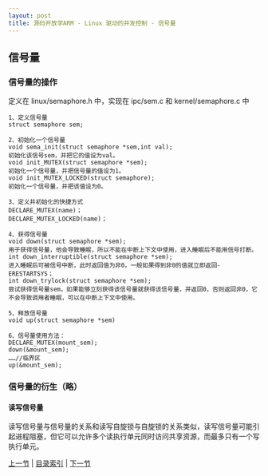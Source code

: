 ```yaml
---
layout: post
title: 源码开放学ARM - Linux 驱动的并发控制 - 信号量
---
```


## 信号量

### 信号量的操作
定义在 linux/semaphore.h 中，实现在 ipc/sem.c 和 kernel/semaphore.c 中

	1、定义信号量
	struct semaphore sem;
	
	2、初始化一个信号量
	void sema_init(struct semaphore *sem,int val);
	初始化该信号sem，并把它的值设为val。
	void init_MUTEX(struct semaphore *sem);
	初始化一个信号量，并把信号量的值设为1。
	void init_MUTEX_LOCKED(struct semaphore);
	初始化一个信号量，并把该值设为0。
	
	3、定义并初始化的快捷方式
	DECLARE_MUTEX(name)；
	DECLARE_MUTEX_LOCKED(name)；
	
	4、获得信号量
	void down(struct semaphore *sem);
	用于获得信号量，他会导致睡眠，所以不能在中断上下文中使用，进入睡眠后不能用信号打断。
	int down_interruptible(struct semaphore *sem);
	进入睡眠后可被信号中断，此时返回值为非0，一般如果得到非0的值就立即返回-ERESTARTSYS；
	int down_trylock(struct semaphore *sem);
	尝试获得信号量sem，如果能够立刻获得该信号量就获得该信号量，并返回0，否则返回非0，它不会导致调用者睡眠，可以在中断上下文中使用。
	
	5、释放信号量
	void up(struct semaphore *sem)
	
	6、信号量使用方法：
	DECLARE_MUTEX(mount_sem);
	down(&mount_sem);
	……//临界区
	up(&mount_sem);

###  信号量的衍生（略）

#### 读写信号量
读写信号量与信号量的关系和读写自旋锁与自旋锁的关系类似，读写信号量可能引起进程阻塞，但它可以允许多个读执行单元同时访问共享资源，而最多只有一个写执行单元。


[上一节](chp105-4.html)  |  [目录索引](../index.html)  |  [下一节](chp105-6.html)
